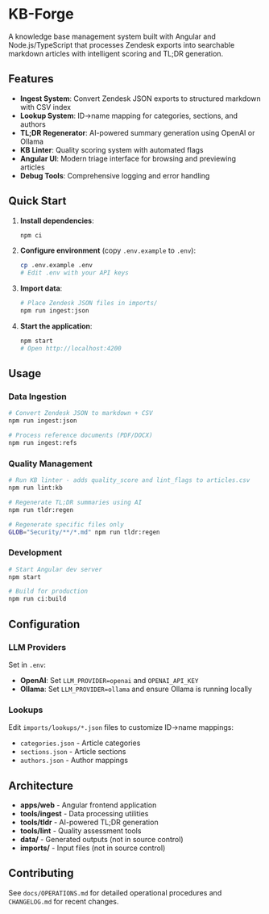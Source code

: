 # KB-Forge

A knowledge base management system built with Angular and Node.js/TypeScript that processes Zendesk exports into searchable markdown articles with intelligent scoring and TL;DR generation.

## Features

- **Ingest System**: Convert Zendesk JSON exports to structured markdown with CSV index
- **Lookup System**: ID→name mapping for categories, sections, and authors
- **TL;DR Regenerator**: AI-powered summary generation using OpenAI or Ollama
- **KB Linter**: Quality scoring system with automated flags
- **Angular UI**: Modern triage interface for browsing and previewing articles
- **Debug Tools**: Comprehensive logging and error handling

## Quick Start

1. **Install dependencies**:
   ```bash
   npm ci
   ```

2. **Configure environment** (copy `.env.example` to `.env`):
   ```bash
   cp .env.example .env
   # Edit .env with your API keys
   ```

3. **Import data**:
   ```bash
   # Place Zendesk JSON files in imports/
   npm run ingest:json
   ```

4. **Start the application**:
   ```bash
   npm start
   # Open http://localhost:4200
   ```

## Usage

### Data Ingestion
```bash
# Convert Zendesk JSON to markdown + CSV
npm run ingest:json

# Process reference documents (PDF/DOCX)
npm run ingest:refs
```

### Quality Management
```bash
# Run KB linter - adds quality_score and lint_flags to articles.csv
npm run lint:kb

# Regenerate TL;DR summaries using AI
npm run tldr:regen

# Regenerate specific files only
GLOB="Security/**/*.md" npm run tldr:regen
```

### Development
```bash
# Start Angular dev server
npm start

# Build for production  
npm run ci:build
```

## Configuration

### LLM Providers
Set in `.env`:
- **OpenAI**: Set `LLM_PROVIDER=openai` and `OPENAI_API_KEY`
- **Ollama**: Set `LLM_PROVIDER=ollama` and ensure Ollama is running locally

### Lookups
Edit `imports/lookups/*.json` files to customize ID→name mappings:
- `categories.json` - Article categories
- `sections.json` - Article sections  
- `authors.json` - Author mappings

## Architecture

- **apps/web** - Angular frontend application
- **tools/ingest** - Data processing utilities
- **tools/tldr** - AI-powered TL;DR generation
- **tools/lint** - Quality assessment tools
- **data/** - Generated outputs (not in source control)
- **imports/** - Input files (not in source control)

## Contributing

See `docs/OPERATIONS.md` for detailed operational procedures and `CHANGELOG.md` for recent changes.
